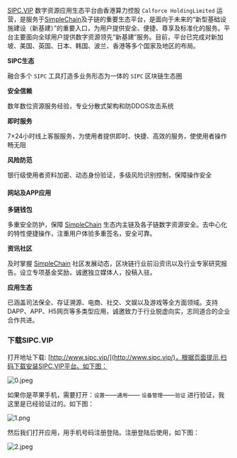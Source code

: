 [SIPC.VIP](http://www.sipc.vip/) 数字资源应用生态平台由香港算力控股 `Calforce HoldingLimited` 运营，是服务于[SimpleChain](https://www.simplechain.com/)及子链的重要生态平台，是面向于未来的“新型基础设施建设（新基建）”的重要入口，为用户提供安全、便捷、尊享及标准化的服务。平台主要面向全球用户提供数字资源领先“新基建”服务。目前，平台已完成对新加坡、美国、英国、日本、韩国、波兰、香港等多个国家及地区的布局。

**SIPC生态**

融合多个 `SIPC` 工具打造多业务形态为一体的 `SIPC` 区块链生态圈

**安全信赖**

数年数位资源服务经验，专业分散式架构和防DDOS攻击系统

**即时服务**

7×24小时线上客服服务，为使用者提供即时、快捷、高效的服务，使使用者操作畅无阻

**风险防范**

银行级使用者资料加密、动态身份验证，多级风险识别控制，保障操作安全

#### 网站及APP应用

**多链钱包**

多重安全防护，保障 [SimpleChain](https://www.simplechain.com/) 生态内主链及各子链数字资源安全。去中心化的特性便捷操作，注重用户体验多重签名，安全可靠。

**资讯社区**

及时掌握 [SimpleChain](https://www.simplechain.com/) 社区发展动态，区块链行业前沿资讯以及行业专家研究报告。设立专项基金奖励，诚邀独立媒体人，投稿入驻。

**应用生态**

已涵盖司法保全、存证溯源、电商、社交、文娱以及游戏等全方面领域。支持DAPP、APP、H5网页等多类型应用，诚邀致力于行业脱虚向实，志同道合的企业合作共进。

### 下载SIPC.VIP

打开地址下载: [http://www.sipc.vip/](http://www.sipc.vip/)，根据页面提示,扫码下载安装SIPC.VIP平台。如下图：

![0.jpeg](https://i.loli.net/2020/08/04/b84R2NyYvhL9GHJ.jpg)

如果你是苹果手机，需要打开：`设置`——`通用`—— `设备管理`——`验证` 进行验证，我这里是已经验证过的。如下图：

![1.png](https://i.loli.net/2020/08/04/g36a2xOswqCGfXQ.png)

然后我们打开应用，用手机号码注册登陆。注册登陆后使用，如下图：


![2.jpeg](https://i.loli.net/2020/08/04/HetkLZE4fRK6qTs.jpg)


